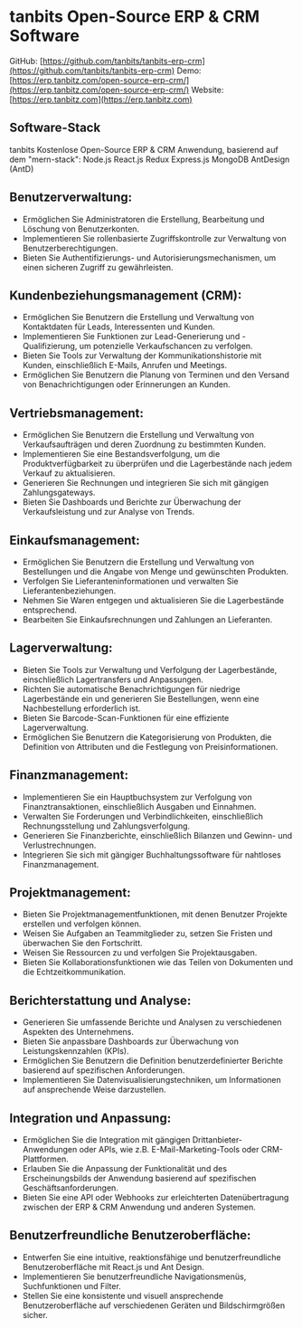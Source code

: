 # tanbits Open-Source ERP & CRM Software

GitHub: [https://github.com/tanbits/tanbits-erp-crm](https://github.com/tanbits/tanbits-erp-crm)
Demo: [https://erp.tanbitz.com/open-source-erp-crm/](https://erp.tanbitz.com/open-source-erp-crm/)
Website: [https://erp.tanbitz.com](https://erp.tanbitz.com)

## Software-Stack

tanbits Kostenlose Open-Source ERP & CRM Anwendung, basierend auf dem "mern-stack": Node.js React.js Redux Express.js MongoDB AntDesign (AntD)

## Benutzerverwaltung:

- Ermöglichen Sie Administratoren die Erstellung, Bearbeitung und Löschung von Benutzerkonten.
- Implementieren Sie rollenbasierte Zugriffskontrolle zur Verwaltung von Benutzerberechtigungen.
- Bieten Sie Authentifizierungs- und Autorisierungsmechanismen, um einen sicheren Zugriff zu gewährleisten.

## Kundenbeziehungsmanagement (CRM):

- Ermöglichen Sie Benutzern die Erstellung und Verwaltung von Kontaktdaten für Leads, Interessenten und Kunden.
- Implementieren Sie Funktionen zur Lead-Generierung und -Qualifizierung, um potenzielle Verkaufschancen zu verfolgen.
- Bieten Sie Tools zur Verwaltung der Kommunikationshistorie mit Kunden, einschließlich E-Mails, Anrufen und Meetings.
- Ermöglichen Sie Benutzern die Planung von Terminen und den Versand von Benachrichtigungen oder Erinnerungen an Kunden.

## Vertriebsmanagement:

- Ermöglichen Sie Benutzern die Erstellung und Verwaltung von Verkaufsaufträgen und deren Zuordnung zu bestimmten Kunden.
- Implementieren Sie eine Bestandsverfolgung, um die Produktverfügbarkeit zu überprüfen und die Lagerbestände nach jedem Verkauf zu aktualisieren.
- Generieren Sie Rechnungen und integrieren Sie sich mit gängigen Zahlungsgateways.
- Bieten Sie Dashboards und Berichte zur Überwachung der Verkaufsleistung und zur Analyse von Trends.

## Einkaufsmanagement:

- Ermöglichen Sie Benutzern die Erstellung und Verwaltung von Bestellungen und die Angabe von Menge und gewünschten Produkten.
- Verfolgen Sie Lieferanteninformationen und verwalten Sie Lieferantenbeziehungen.
- Nehmen Sie Waren entgegen und aktualisieren Sie die Lagerbestände entsprechend.
- Bearbeiten Sie Einkaufsrechnungen und Zahlungen an Lieferanten.

## Lagerverwaltung:

- Bieten Sie Tools zur Verwaltung und Verfolgung der Lagerbestände, einschließlich Lagertransfers und Anpassungen.
- Richten Sie automatische Benachrichtigungen für niedrige Lagerbestände ein und generieren Sie Bestellungen, wenn eine Nachbestellung erforderlich ist.
- Bieten Sie Barcode-Scan-Funktionen für eine effiziente Lagerverwaltung.
- Ermöglichen Sie Benutzern die Kategorisierung von Produkten, die Definition von Attributen und die Festlegung von Preisinformationen.

## Finanzmanagement:

- Implementieren Sie ein Hauptbuchsystem zur Verfolgung von Finanztransaktionen, einschließlich Ausgaben und Einnahmen.
- Verwalten Sie Forderungen und Verbindlichkeiten, einschließlich Rechnungsstellung und Zahlungsverfolgung.
- Generieren Sie Finanzberichte, einschließlich Bilanzen und Gewinn- und Verlustrechnungen.
- Integrieren Sie sich mit gängiger Buchhaltungssoftware für nahtloses Finanzmanagement.

## Projektmanagement:

- Bieten Sie Projektmanagementfunktionen, mit denen Benutzer Projekte erstellen und verfolgen können.
- Weisen Sie Aufgaben an Teammitglieder zu, setzen Sie Fristen und überwachen Sie den Fortschritt.
- Weisen Sie Ressourcen zu und verfolgen Sie Projektausgaben.
- Bieten Sie Kollaborationsfunktionen wie das Teilen von Dokumenten und die Echtzeitkommunikation.

## Berichterstattung und Analyse:

- Generieren Sie umfassende Berichte und Analysen zu verschiedenen Aspekten des Unternehmens.
- Bieten Sie anpassbare Dashboards zur Überwachung von Leistungskennzahlen (KPIs).
- Ermöglichen Sie Benutzern die Definition benutzerdefinierter Berichte basierend auf spezifischen Anforderungen.
- Implementieren Sie Datenvisualisierungstechniken, um Informationen auf ansprechende Weise darzustellen.

## Integration und Anpassung:

- Ermöglichen Sie die Integration mit gängigen Drittanbieter-Anwendungen oder APIs, wie z.B. E-Mail-Marketing-Tools oder CRM-Plattformen.
- Erlauben Sie die Anpassung der Funktionalität und des Erscheinungsbilds der Anwendung basierend auf spezifischen Geschäftsanforderungen.
- Bieten Sie eine API oder Webhooks zur erleichterten Datenübertragung zwischen der ERP & CRM Anwendung und anderen Systemen.

## Benutzerfreundliche Benutzeroberfläche:

- Entwerfen Sie eine intuitive, reaktionsfähige und benutzerfreundliche Benutzeroberfläche mit React.js und Ant Design.
- Implementieren Sie benutzerfreundliche Navigationsmenüs, Suchfunktionen und Filter.
- Stellen Sie eine konsistente und visuell ansprechende Benutzeroberfläche auf verschiedenen Geräten und Bildschirmgrößen sicher.